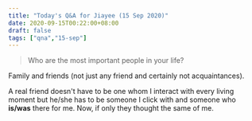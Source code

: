 ```yaml
---
title: "Today's Q&A for Jiayee (15 Sep 2020)"
date: 2020-09-15T00:22:00+08:00
draft: false
tags: ["qna","15-sep"]
---
```

> Who are the most important people in your life?

Family and friends (not just any friend and certainly not acquaintances).

A real friend doesn't have to be one whom I interact with every living moment but he/she has to be someone I click with and someone who **is/was** there for me. Now, if only they thought the same of me.
